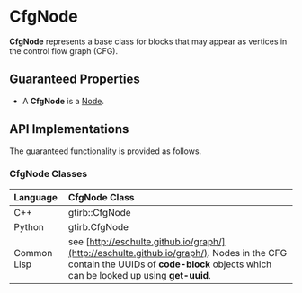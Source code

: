 CfgNode
====================

**CfgNode** represents a base class for blocks that may appear as
vertices in the control flow graph (CFG).

Guaranteed Properties
---------------------

- A **CfgNode** is a [Node](Node.md).


API Implementations
--------------------

The guaranteed functionality is provided as follows.

### CfgNode Classes

| Language    | CfgNode Class  |
|:------------|:---------------|
| C++         | gtirb::CfgNode |
| Python      | gtirb.CfgNode  |
| Common Lisp | see [http://eschulte.github.io/graph/](http://eschulte.github.io/graph/). Nodes in the CFG contain the UUIDs of **code-block** objects which can be looked up using **get-uuid**. |
